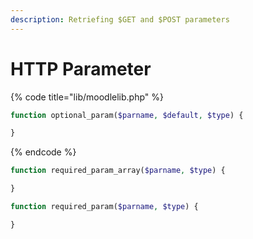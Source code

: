```yaml
---
description: Retriefing $GET and $POST parameters
---
```


# HTTP Parameter

{% code title="lib/moodlelib.php" %}
```php
function optional_param($parname, $default, $type) {

}
```
{% endcode %}

```php
function required_param_array($parname, $type) {

}
```

```php
function required_param($parname, $type) {

}
```

